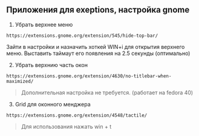 ## Приложения для exeptions, настройка gnome

1. Убрать верхнее меню
```
https://extensions.gnome.org/extension/545/hide-top-bar/
```
Зайти в настройки и назначить хоткей WIN+i для открытия верхнего меню. Выставить таймаут его появления на 2.5 секунды (оптимально)

2. Убрать верхнию часть окон
```
https://extensions.gnome.org/extension/4630/no-titlebar-when-maximized/
```
> Дополнительная настройка не требуется. (работает на fedora 40)

3. Grid для оконного менджера
```
https://extensions.gnome.org/extension/4548/tactile/
```
> Для использования нажать win + t